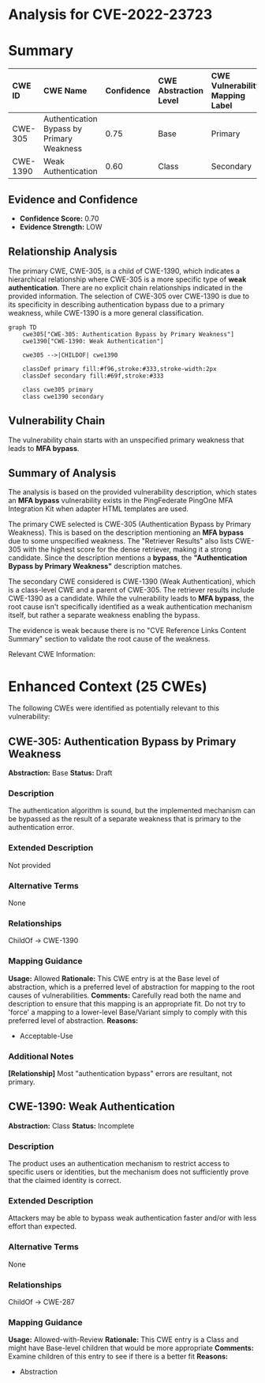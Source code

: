 # Analysis for CVE-2022-23723

# Summary
| CWE ID  | CWE Name                                                              | Confidence | CWE Abstraction Level | CWE Vulnerability Mapping Label | CWE-Vulnerability Mapping Notes |
| :-------- | :-------------------------------------------------------------------- | :--------- | :---------------------- | :------------------------------ | :------------------------------ |
| CWE-305 | Authentication Bypass by Primary Weakness                             | 0.75       | Base                    | Primary                         | Allowed                       |
| CWE-1390 | Weak Authentication                                                       | 0.60       | Class                   | Secondary                       | Allowed-with-Review         |

## Evidence and Confidence

*   **Confidence Score:** 0.70
*   **Evidence Strength:** LOW

## Relationship Analysis
The primary CWE, CWE-305, is a child of CWE-1390, which indicates a hierarchical relationship where CWE-305 is a more specific type of **weak authentication**. There are no explicit chain relationships indicated in the provided information. The selection of CWE-305 over CWE-1390 is due to its specificity in describing authentication bypass due to a primary weakness, while CWE-1390 is a more general classification.

```mermaid
graph TD
    cwe305["CWE-305: Authentication Bypass by Primary Weakness"]
    cwe1390["CWE-1390: Weak Authentication"]
    
    cwe305 -->|CHILDOF| cwe1390
    
    classDef primary fill:#f96,stroke:#333,stroke-width:2px
    classDef secondary fill:#69f,stroke:#333
    
    class cwe305 primary
    class cwe1390 secondary
```

## Vulnerability Chain
The vulnerability chain starts with an unspecified primary weakness that leads to **MFA bypass**.

## Summary of Analysis
The analysis is based on the provided vulnerability description, which states an **MFA bypass** vulnerability exists in the PingFederate PingOne MFA Integration Kit when adapter HTML templates are used.

The primary CWE selected is CWE-305 (Authentication Bypass by Primary Weakness). This is based on the description mentioning an **MFA bypass** due to some unspecified weakness. The "Retriever Results" also lists CWE-305 with the highest score for the dense retriever, making it a strong candidate. Since the description mentions a **bypass**, the **"Authentication Bypass by Primary Weakness"** description matches.

The secondary CWE considered is CWE-1390 (Weak Authentication), which is a class-level CWE and a parent of CWE-305. The retriever results include CWE-1390 as a candidate. While the vulnerability leads to **MFA bypass**, the root cause isn't specifically identified as a weak authentication mechanism itself, but rather a separate weakness enabling the bypass.

The evidence is weak because there is no "CVE Reference Links Content Summary" section to validate the root cause of the weakness.

Relevant CWE Information:
# Enhanced Context (25 CWEs)
The following CWEs were identified as potentially relevant to this vulnerability:

## CWE-305: Authentication Bypass by Primary Weakness
**Abstraction:** Base
**Status:** Draft

### Description
The authentication algorithm is sound, but the implemented mechanism can be bypassed as the result of a separate weakness that is primary to the authentication error.

### Extended Description
Not provided

### Alternative Terms
None

### Relationships
ChildOf -> CWE-1390

### Mapping Guidance
**Usage:** Allowed
**Rationale:** This CWE entry is at the Base level of abstraction, which is a preferred level of abstraction for mapping to the root causes of vulnerabilities.
**Comments:** Carefully read both the name and description to ensure that this mapping is an appropriate fit. Do not try to 'force' a mapping to a lower-level Base/Variant simply to comply with this preferred level of abstraction.
**Reasons:**
- Acceptable-Use


### Additional Notes
**[Relationship]** Most "authentication bypass" errors are resultant, not primary.

## CWE-1390: Weak Authentication
**Abstraction:** Class
**Status:** Incomplete

### Description
The product uses an authentication mechanism to restrict access to specific users or identities, but the mechanism does not sufficiently prove that the claimed identity is correct.

### Extended Description


Attackers may be able to bypass weak authentication faster and/or with less effort than expected.

### Alternative Terms
None

### Relationships
ChildOf -> CWE-287

### Mapping Guidance
**Usage:** Allowed-with-Review
**Rationale:** This CWE entry is a Class and might have Base-level children that would be more appropriate
**Comments:** Examine children of this entry to see if there is a better fit
**Reasons:**
- Abstraction